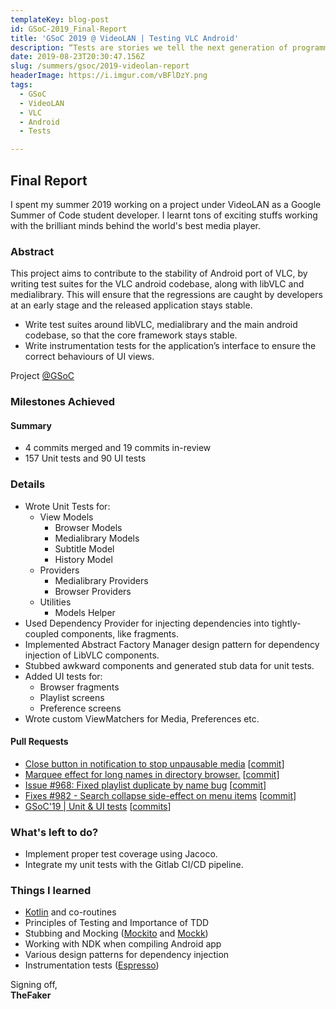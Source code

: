 ```yaml
---
templateKey: blog-post
id: GSoC-2019_Final-Report
title: 'GSoC 2019 @ VideoLAN | Testing VLC Android'
description: “Tests are stories we tell the next generation of programmers on a project.”
date: 2019-08-23T20:30:47.156Z
slug: /summers/gsoc/2019-videolan-report
headerImage: https://i.imgur.com/vBFlDzY.png
tags:
  - GSoC
  - VideoLAN
  - VLC
  - Android
  - Tests

---
```


## Final Report

I spent my summer 2019 working on a project under VideoLAN as a Google Summer of Code student developer. I learnt tons of exciting stuffs working with the brilliant minds behind the world's best media player. 

### Abstract
This project aims to contribute to the stability of Android port of VLC, by writing test suites for the VLC android codebase, along with libVLC and medialibrary. This will ensure that the regressions are caught by developers at an early stage and the released application stays stable.

-   Write test suites around libVLC, medialibrary and the main android codebase, so that the core framework stays stable.
-   Write instrumentation tests for the application’s interface to ensure the correct behaviours of UI views.

Project [@GSoC](https://summerofcode.withgoogle.com/projects/#6216832984285184)

### Milestones Achieved
#### Summary
- 4 commits merged and 19 commits in-review
- 157 Unit tests and 90 UI tests

### Details
- Wrote Unit Tests for:
    - View Models
        - Browser Models
        - Medialibrary Models
        - Subtitle Model
        - History Model
    - Providers
        - Medialibrary Providers
        - Browser Providers
    - Utilities
        - Models Helper
- Used Dependency Provider for injecting dependencies into tightly-coupled components, like fragments.
- Implemented Abstract Factory Manager design pattern for dependency injection of LibVLC components.
- Stubbed awkward components and generated stub data for unit tests.
- Added UI tests for:
    - Browser fragments
    - Playlist screens
    - Preference screens
-   Wrote custom ViewMatchers for Media, Preferences etc.

#### Pull Requests
- [Close button in notification to stop unpausable media](https://code.videolan.org/videolan/vlc-android/merge_requests/37) [[commit](https://code.videolan.org/videolan/vlc-android/commit/831db6c43c34fb9c1f88754b77ac749193260bb1)]
- [Marquee effect for long names in directory browser.](https://code.videolan.org/videolan/vlc-android/merge_requests/87) [[commit](https://code.videolan.org/videolan/vlc-android/commit/7b3b0830677010914d46b71558fbe7eb3c45f2af)]
- [Issue #968: Fixed playlist duplicate by name bug](https://code.videolan.org/videolan/vlc-android/merge_requests/203) [[commit](https://code.videolan.org/videolan/vlc-android/commit/d810855173b4b00e857f31e32df34cd78903e0cf)]
- [Fixes #982 - Search collapse side-effect on menu items](https://code.videolan.org/videolan/vlc-android/merge_requests/207) [[commit](https://code.videolan.org/videolan/vlc-android/commit/b3df511db54d3ef344f60e3803cf4775a7aa4685)]
- [GSoC'19 | Unit & UI tests](https://code.videolan.org/videolan/vlc-android/merge_requests/214) [[commits](https://code.videolan.org/videolan/vlc-android/merge_requests/214/commits?diff_id=5651&start_sha=10dad0fbd1718373b0e161cab2bceada52b125a7)]

### What's left to do?
- Implement proper test coverage using Jacoco.
- Integrate my unit tests with the Gitlab CI/CD pipeline.

### Things I learned
- [Kotlin](https://kotlinlang.org/) and co-routines
- Principles of Testing and Importance of TDD
- Stubbing and Mocking ([Mockito](https://site.mockito.org/) and [Mockk](https://mockk.io/))
- Working with NDK when compiling Android app
- Various design patterns for dependency injection
- Instrumentation tests ([Espresso](https://developer.android.com/training/testing/espresso))


Signing off,  
**TheFaker**